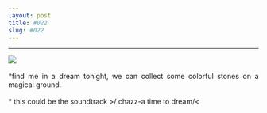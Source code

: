 ```yaml
---
layout: post
title: #022
slug: #022
---
```

---
<p class="description" style="text-align: justify;">
  <img src="/assets/danilo-luna-earlyworks-19.jpg" />
<br>
<br>
*find me in a dream tonight, we can collect some colorful stones on a magical ground.
<br>
<br>
* this could be the soundtrack >/ chazz-a time to dream/<
<br>
<br>

